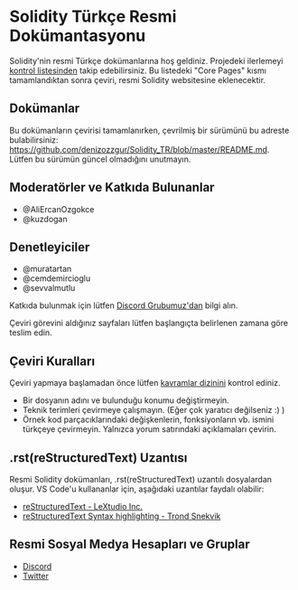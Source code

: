 # Solidity Türkçe Resmi Dokümantasyonu

Solidity'nin resmi Türkçe dokümanlarına hoş geldiniz. Projedeki ilerlemeyi [kontrol listesinden](https://github.com/solidity-docs/tr-turkish/issues/1) takip edebilirsiniz. Bu listedeki "Core Pages" kısmı tamamlandıktan sonra çeviri, resmi Solidity websitesine eklenecektir.

## Dokümanlar

Bu dokümanların çevirisi tamamlanırken, çevrilmiş bir sürümünü bu adreste bulabilirsiniz: https://github.com/denizozzgur/Solidity_TR/blob/master/README.md. Lütfen bu sürümün güncel olmadığını unutmayın.

## Moderatörler ve Katkıda Bulunanlar

- @AliErcanOzgokce
- @kuzdogan

## Denetleyiciler
- @muratartan
- @cemdemircioglu
- @sevvalmutlu

Katkıda bulunmak için lütfen [Discord Grubumuz'dan](https://discord.gg/b94AvkPuuP) bilgi alın.

Çeviri görevini aldığınız sayfaları lütfen başlangıçta belirlenen zamana göre teslim edin.

## Çeviri Kuralları

Çeviri yapmaya başlamadan önce lütfen [kavramlar dizinini](/GLOSSARY.md) kontrol ediniz.

- Bir dosyanın adını ve bulunduğu konumu değiştirmeyin.
- Teknik terimleri çevirmeye çalışmayın. (Eğer çok yaratıcı değilseniz :) )
- Örnek kod parçacıklarındaki değişkenlerin, fonksiyonların vb. ismini türkçeye çevirmeyin. Yalnızca yorum satırındaki açıklamaları çevirin.

## .rst(reStructuredText) Uzantısı

Resmi Solidity dokümanları, .rst(reStructuredText) uzantılı dosyalardan oluşur. VS Code'u kullananlar için, aşağıdaki uzantılar faydalı olabilir:

- [reStructuredText - LeXtudio Inc.](https://marketplace.visualstudio.com/items?itemName=lextudio.restructuredtext)
- [reStructuredText Syntax highlighting - Trond Snekvik](https://marketplace.visualstudio.com/items?itemName=trond-snekvik.simple-rst)

## Resmi Sosyal Medya Hesapları ve Gruplar

- [Discord](https://discord.gg/b94AvkPuuP)
- [Twitter](https://twitter.com/TrSolidity)
